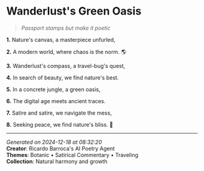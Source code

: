 # Wanderlust's Green Oasis

> *Passport stamps but make it poetic*

**1.** Nature's canvas, a masterpiece unfurled,


**2.** A modern world, where chaos is the norm. 🌎


**3.** Wanderlust's compass, a travel-bug's quest,


**4.** In search of beauty, we find nature's best.


**5.** In a concrete jungle, a green oasis,


**6.** The digital age meets ancient traces.


**7.** Satire and satire, we navigate the mess,


**8.** Seeking peace, we find nature's bliss. 🌿



---

*Generated on 2024-12-18 at 08:32:20*  
**Creator**: Ricardo Barroca's AI Poetry Agent  
**Themes**: Botanic • Satirical Commentary • Traveling  
**Collection**: Natural harmony and growth